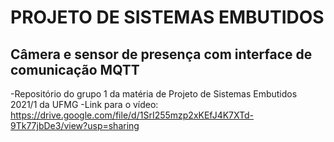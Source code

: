 # PROJETO DE SISTEMAS EMBUTIDOS
## Câmera e sensor de presença com interface de comunicação MQTT

 -Repositório do grupo 1 da matéria de Projeto de Sistemas Embutidos 2021/1 da UFMG
 -Link para o vídeo: https://drive.google.com/file/d/1SrI255mzp2xKEfJ4K7XTd-9Tk77jbDe3/view?usp=sharing

